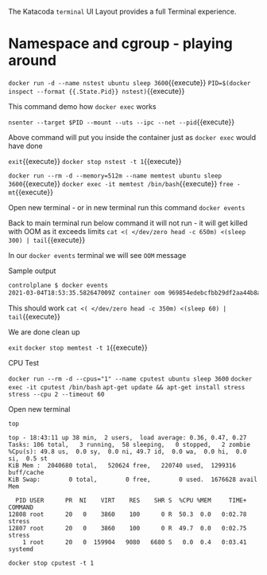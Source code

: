 The Katacoda `terminal` UI Layout provides a full Terminal experience. 

# Namespace and cgroup - playing around 

`docker run -d --name nstest ubuntu sleep 3600`{{execute}}
`PID=$(docker inspect --format {{.State.Pid}} nstest)`{{execute}}

This command demo how `docker exec` works 

`nsenter --target $PID --mount --uts --ipc --net --pid`{{execute}}

Above command will put you inside the container just as `docker exec` would have done

`exit`{{execute}}
`docker stop nstest -t 1`{{execute}}



`docker run --rm -d --memory=512m --name memtest ubuntu sleep 3600`{{execute}}
`docker exec -it memtest /bin/bash`{{execute}}
`free -mt`{{execute}}

Open new terminal - or in new terminal run this command 
`docker events`

Back to main terminal run below command it will not run - it will get killed with OOM as it exceeds limits 
`cat <( </dev/zero head -c 650m) <(sleep 300) | tail`{{execute}}

In our `docker events` terminal we will see `OOM` message

Sample output  
```BASH
controlplane $ docker events
2021-03-04T18:53:35.582647009Z container oom 969854edebcfbb29df2aa44b8ac416b6b265c5d35f655927a8bc84f4dd95ce14 (image=ubuntu, name=nstest)
```

This should work 
`cat <( </dev/zero head -c 350m) <(sleep 60) | tail`{{execute}}

We are done clean up 

`exit`
`docker stop memtest -t 1`{{execute}}

CPU Test 

`docker run --rm -d --cpus="1" --name cputest ubuntu sleep 3600`
`docker exec -it cputest /bin/bash`
`apt-get update && apt-get install stress`
`stress --cpu 2 --timeout 60`

Open new terminal 

`top`

```
top - 18:43:11 up 38 min,  2 users,  load average: 0.36, 0.47, 0.27
Tasks: 106 total,   3 running,  58 sleeping,   0 stopped,   2 zombie
%Cpu(s): 49.8 us,  0.0 sy,  0.0 ni, 49.7 id,  0.0 wa,  0.0 hi,  0.0 si,  0.5 st
KiB Mem :  2040680 total,   520624 free,   220740 used,  1299316 buff/cache
KiB Swap:        0 total,        0 free,        0 used.  1676628 avail Mem 

  PID USER      PR  NI    VIRT    RES    SHR S  %CPU %MEM     TIME+ COMMAND                         
12808 root      20   0    3860    100      0 R  50.3  0.0   0:02.78 stress                          
12807 root      20   0    3860    100      0 R  49.7  0.0   0:02.75 stress                          
    1 root      20   0  159904   9080   6680 S   0.0  0.4   0:03.41 systemd       
```

`docker stop cputest -t 1`